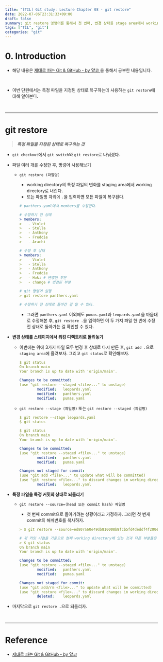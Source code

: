 ```yaml
---
title: "[TIL] Git study: Lecture Chapter 08 - git restore"
date: 2022-07-06T23:31:33+09:00
draft: false
summary: git restore 명령어를 통해서 첫 번째, 변경 상태를 stage area에서 working directory로 돌려보는 것과 두 번째, 특정 파일을 HEAD나 커밋 해쉬번호를 사용하여 지정된 상태로 복구해보는 것을 해본다. 
tags: ["TIL", "git"]
categories: "git"
---
```


# 0. Introduction

- 해당 내용은 [제대로 파는 Git & GitHub - by 얄코 ](https://www.inflearn.com/course/%EC%A0%9C%EB%8C%80%EB%A1%9C-%ED%8C%8C%EB%8A%94-%EA%B9%83/dashboard)을 통해서 공부한 내용입니다.

<br>

- 이번 단원에서는 특정 파일을 지정된 상태로 복구하는데 사용하는 `git restore`에 대해 알아본다.

<br>

---

# git restore

> **_특정 파일을 지정된 상태로 복구하는 것_**

- `git checkout`에서 `git switch`와 `git restore`로 나눠졌다.

- 파일 여러 개를 수정한 후, 명렁어 사용해보기

  - `git restore (파일명)`

    - working directory의 특정 파일의 변화를 staging area에서 working directory로 내린다.
    - 또는 파일명 자리에 `.`을 입력하면 모든 파일이 복구된다.

    ```yml
    # panthers.yaml에서 members를 수정한다.

    # 수정하기 전 상태
    > members:
    >   - Violet
    >   - Stella
    >   - Anthony
    >   - Freddie
    >   - Arachi

    # 수정 후 상태
    > members:
    >   - Violet
    >   - Stella
    >   - Anthony
    >   - Freddie
    >   - Hoki # 변경된 부분
    >   - change # 변경된 부분

    # git 명령어 실행
    > git restore panthers.yaml

    # 수정하기 전 상태로 돌아간 걸 알 수 있다.
    ```

    - 그러면 `panthers.yaml` 이외에도 `pumas.yaml`과 `leopards.yaml`을 마음대로 수정해본 후, `git restore .`을 입력하면 이 두 가지 파일 한 번에 수정 전 상태로 돌아가는 걸 확인할 수 있다.

- **변경 상태를 스테이지에서 워킹 디렉토리로 돌려놓기**

  - 이번에는 위에 3가지 파일 모두 변경 후 상태로 다시 만든 후, `git add .`으로 `staging area`에 올려보자. 그리고 `git status`로 확인해보자.

    ```yml
    $ git status
    On branch main
    Your branch is up to date with 'origin/main'.

    Changes to be committed:
    (use "git restore --staged <file>..." to unstage)
            modified:   leopards.yaml
            modified:   panthers.yaml
            modified:   pumas.yaml
    ```

  - `git restore --stage (파일명)` 또는 `git restore --staged (파일명)`  

    ```yml
    $ git restore --stage leopards.yaml
    $ git status

    $ git status
    On branch main
    Your branch is up to date with 'origin/main'.

    Changes to be committed:
    (use "git restore --staged <file>..." to unstage)
            modified:   panthers.yaml
            modified:   pumas.yaml

    Changes not staged for commit:
    (use "git add <file>..." to update what will be committed)
    (use "git restore <file>..." to discard changes in working directory)
            modified:   leopards.yaml
    ```

- **특정 파일을 특정 커밋의 상태로 되돌리기**

  - `git restore --source=(head 또는 commit hash) 파일명`

    - 첫 번째 commit으로 돌아가려는 상황이라고 가정하자. 그러면 첫 번재 commit의 해쉬번호를 복사하자.

    ```yml
    > $ git restore --source=ed807a60e49db810008b8fcb5fd4deddf4f200ec leopards.yaml

    # 위 커밋 시점을 기준으로 현재 working directory에 있는 것과 다른 부분들은 수정된 부분으로 인식된다.
    > $ git status
    On branch main
    Your branch is up to date with 'origin/main'.

    Changes to be committed:
    (use "git restore --staged <file>..." to unstage)
            modified:   panthers.yaml
            modified:   pumas.yaml

    Changes not staged for commit:
    (use "git add/rm <file>..." to update what will be committed)
    (use "git restore <file>..." to discard changes in working directory)
            deleted:    leopards.yaml
    ```

- 마지막으로 `git restore .`으로 되돌리자.

<br>

---

# Reference

- [제대로 파는 Git & GitHub - by 얄코](https://www.inflearn.com/course/%EC%A0%9C%EB%8C%80%EB%A1%9C-%ED%8C%8C%EB%8A%94-%EA%B9%83/dashboard)

